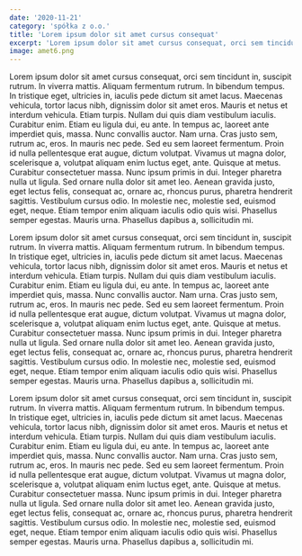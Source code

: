 ```yaml
---
date: '2020-11-21'
category: 'spółka z o.o.'
title: 'Lorem ipsum dolor sit amet cursus consequat'
excerpt: 'Lorem ipsum dolor sit amet cursus consequat, orci sem tincidunt in, suscipit rutrum. In viverra mattis. Aliquam fermentum rutrum.'
image: amet6.png
---
```


Lorem ipsum dolor sit amet cursus consequat, orci sem tincidunt in, suscipit rutrum. In viverra mattis. Aliquam fermentum rutrum. In bibendum tempus. In tristique eget, ultricies in, iaculis pede dictum sit amet lacus. Maecenas vehicula, tortor lacus nibh, dignissim dolor sit amet eros. Mauris et netus et interdum vehicula. Etiam turpis. Nullam dui quis diam vestibulum iaculis. Curabitur enim. Etiam eu ligula dui, eu ante. In tempus ac, laoreet ante imperdiet quis, massa. Nunc convallis auctor. Nam urna. Cras justo sem, rutrum ac, eros. In mauris nec pede. Sed eu sem laoreet fermentum. Proin id nulla pellentesque erat augue, dictum volutpat. Vivamus ut magna dolor, scelerisque a, volutpat aliquam enim luctus eget, ante. Quisque at metus. Curabitur consectetuer massa. Nunc ipsum primis in dui. Integer pharetra nulla ut ligula. Sed ornare nulla dolor sit amet leo. Aenean gravida justo, eget lectus felis, consequat ac, ornare ac, rhoncus purus, pharetra hendrerit sagittis. Vestibulum cursus odio. In molestie nec, molestie sed, euismod eget, neque. Etiam tempor enim aliquam iaculis odio quis wisi. Phasellus semper egestas. Mauris urna. Phasellus dapibus a, sollicitudin mi.

Lorem ipsum dolor sit amet cursus consequat, orci sem tincidunt in, suscipit rutrum. In viverra mattis. Aliquam fermentum rutrum. In bibendum tempus. In tristique eget, ultricies in, iaculis pede dictum sit amet lacus. Maecenas vehicula, tortor lacus nibh, dignissim dolor sit amet eros. Mauris et netus et interdum vehicula. Etiam turpis. Nullam dui quis diam vestibulum iaculis. Curabitur enim. Etiam eu ligula dui, eu ante. In tempus ac, laoreet ante imperdiet quis, massa. Nunc convallis auctor. Nam urna. Cras justo sem, rutrum ac, eros. In mauris nec pede. Sed eu sem laoreet fermentum. Proin id nulla pellentesque erat augue, dictum volutpat. Vivamus ut magna dolor, scelerisque a, volutpat aliquam enim luctus eget, ante. Quisque at metus. Curabitur consectetuer massa. Nunc ipsum primis in dui. Integer pharetra nulla ut ligula. Sed ornare nulla dolor sit amet leo. Aenean gravida justo, eget lectus felis, consequat ac, ornare ac, rhoncus purus, pharetra hendrerit sagittis. Vestibulum cursus odio. In molestie nec, molestie sed, euismod eget, neque. Etiam tempor enim aliquam iaculis odio quis wisi. Phasellus semper egestas. Mauris urna. Phasellus dapibus a, sollicitudin mi.

Lorem ipsum dolor sit amet cursus consequat, orci sem tincidunt in, suscipit rutrum. In viverra mattis. Aliquam fermentum rutrum. In bibendum tempus. In tristique eget, ultricies in, iaculis pede dictum sit amet lacus. Maecenas vehicula, tortor lacus nibh, dignissim dolor sit amet eros. Mauris et netus et interdum vehicula. Etiam turpis. Nullam dui quis diam vestibulum iaculis. Curabitur enim. Etiam eu ligula dui, eu ante. In tempus ac, laoreet ante imperdiet quis, massa. Nunc convallis auctor. Nam urna. Cras justo sem, rutrum ac, eros. In mauris nec pede. Sed eu sem laoreet fermentum. Proin id nulla pellentesque erat augue, dictum volutpat. Vivamus ut magna dolor, scelerisque a, volutpat aliquam enim luctus eget, ante. Quisque at metus. Curabitur consectetuer massa. Nunc ipsum primis in dui. Integer pharetra nulla ut ligula. Sed ornare nulla dolor sit amet leo. Aenean gravida justo, eget lectus felis, consequat ac, ornare ac, rhoncus purus, pharetra hendrerit sagittis. Vestibulum cursus odio. In molestie nec, molestie sed, euismod eget, neque. Etiam tempor enim aliquam iaculis odio quis wisi. Phasellus semper egestas. Mauris urna. Phasellus dapibus a, sollicitudin mi. 
